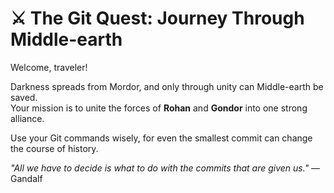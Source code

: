 # ⚔️ The Git Quest: Journey Through Middle-earth

Welcome, traveler!

Darkness spreads from Mordor, and only through unity can Middle-earth be saved.  
Your mission is to unite the forces of **Rohan** and **Gondor** into one strong alliance.

Use your Git commands wisely, for even the smallest commit can change the course of history.

*"All we have to decide is what to do with the commits that are given us."* — Gandalf
